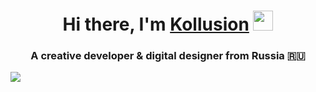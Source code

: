 <h1 align="center">Hi there, I'm <a href="https://kollusion.netlify.app" target="_blank">Kollusion</a> 
<img src="https://github.com/blackcater/blackcater/raw/main/images/Hi.gif" height="32"/></h1>
<h3 align="center">A creative developer & digital designer from Russia 🇷🇺</h3>
<img src="https://i.pinimg.com/originals/29/54/f6/2954f6fb5fa96cd38b989e265015c30e.gif" align="center"/>

